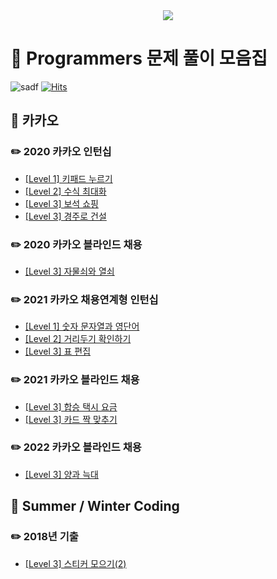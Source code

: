 
<div align=center> <img src="https://user-images.githubusercontent.com/83625797/151346948-9ea5f166-9f6b-4309-99a9-e27d56960da0.png"> </div>

# :book: Programmers 문제 풀이 모음집
![sadf](https://img.shields.io/github/languages/top/blucky8649/Programmers)
[![Hits](https://hits.seeyoufarm.com/api/count/incr/badge.svg?url=https://github.com/blucky8649/Programmers&count_bg=%23FF6565&title_bg=%23555555&icon=&icon_color=%23000000&title=hits&edge_flat=false)](https://hits.seeyoufarm.com)
## 💛 카카오
### :pencil2: 2020 카카오 인턴십
* [[Level 1] 키패드 누르기](https://github.com/blucky8649/Programmers/tree/master/src/main/kotlin/Kakao_Internship_2020/%ED%82%A4%ED%8C%A8%EB%93%9C_%EB%88%84%EB%A5%B4%EA%B8%B0)
* [[Level 2] 수식 최대화](https://github.com/blucky8649/Programmers/tree/master/src/main/kotlin/Kakao_Internship_2020/%EC%88%98%EC%8B%9D%EC%B5%9C%EB%8C%80%ED%99%94)
* [[Level 3] 보석 쇼핑](https://github.com/blucky8649/Programmers/tree/master/src/main/kotlin/Kakao_Internship_2020/%EB%B3%B4%EC%84%9D_%EC%87%BC%ED%95%91)
* [[Level 3] 경주로 건설](https://github.com/blucky8649/Programmers/tree/master/src/main/kotlin/Kakao_Internship_2020)
### ✏️ 2020 카카오 블라인드 채용
* [[Level 3] 자물쇠와 열쇠](https://github.com/blucky8649/Programmers/tree/master/src/main/kotlin/Kakao_Blind_Recruitment_2020/%EC%9E%90%EB%AC%BC%EC%87%A0%EC%99%80_%EC%97%B4%EC%87%A0)
### :pencil2: 2021 카카오 채용연계형 인턴십
* [[Level 1] 숫자 문자열과 영단어](https://github.com/blucky8649/Programmers/tree/master/src/main/kotlin/Kakao_Internship_2021/%EC%88%AB%EC%9E%90_%EB%AC%B8%EC%9E%90%EC%97%B4%EA%B3%BC_%EC%98%81%EB%8B%A8%EC%96%B4)
* [[Level 2] 거리두기 확인하기](https://github.com/blucky8649/Programmers/tree/master/src/main/kotlin/Kakao_Internship_2021/%EA%B1%B0%EB%A6%AC%EB%91%90%EA%B8%B0_%ED%99%95%EC%9D%B8%ED%95%98%EA%B8%B0)
* [[Level 3] 표 편집](https://github.com/blucky8649/Programmers/blob/master/src/main/kotlin/Kakao_Internship_2021/%ED%91%9C_%ED%8E%B8%EC%A7%91)

### :pencil2: 2021 카카오 블라인드 채용
* [[Level 3] 합승 택시 요금](https://github.com/blucky8649/Programmers/tree/master/src/main/kotlin/Kakao_Blind_Recruitment_2021/%ED%95%A9%EC%8A%B9_%ED%83%9D%EC%8B%9C_%EC%9A%94%EA%B8%88)
* [[Level 3] 카드 짝 맞추기](https://github.com/blucky8649/Programmers/tree/master/src/main/kotlin/Kakao_Blind_Recruitment_2021/%EC%B9%B4%EB%93%9C_%EC%A7%9D_%EB%A7%9E%EC%B6%94%EA%B8%B0)

### ✏️ 2022 카카오 블라인드 채용
* [[Level 3] 양과 늑대](https://github.com/blucky8649/Programmers/tree/master/src/main/kotlin/Kakao_Blind_Recrouitment_2022/%EC%96%91%EA%B3%BC_%EB%8A%91%EB%8C%80)
## 💙 Summer / Winter Coding
### ✏️ 2018년 기출
* [[Level 3] 스티커 모으기(2)](https://github.com/blucky8649/Programmers/tree/master/src/main/kotlin/Summer_Winter_Coding/%EC%8A%A4%ED%8B%B0%EC%BB%A4_%EB%AA%A8%EC%9C%BC%EA%B8%B0)
